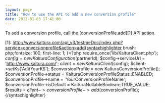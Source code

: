 ```yaml
---
layout: page
title: "How to use the API to add a new conversion profile"
date: 2012-01-03 17:41:00
---
```


To add a conversion profile, call the [conversionProfile.add][1] API action.

 [1]: http://www.kaltura.com/api_v3/testmeDoc/index.php?service=conversionprofile&action=add{syntaxhighlighter brush: php;fontsize: 100; first-line: 1; }<?php require\_once('lib/KalturaClient.php'); $config = new KalturaConfiguration($partnerId); $config->serviceUrl = 'http://www.kaltura.com/'; $client = new KalturaClient($config); $client->setKs('AddYourKS'); $conversionProfile = new KalturaConversionProfile(); $conversionProfile->status = KalturaConversionProfileStatus::ENABLED; $conversionProfile->name = 'YourConversionProfileName'; $conversionProfile->isDefault = KalturaNullableBoolean::TRUE\_VALUE; $results = $client-> conversionProfile ->add($conversionProfile);{/syntaxhighlighter}